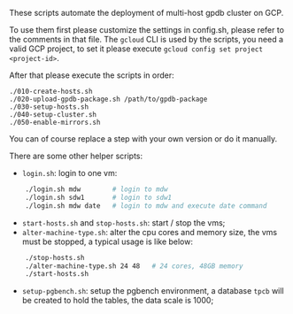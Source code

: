 These scripts automate the deployment of multi-host gpdb cluster on GCP.

To use them first please customize the settings in config.sh, please refer to
the comments in that file.  The `gcloud` CLI is used by the scripts, you need a
valid GCP project, to set it please execute `gcloud config set project
<project-id>`.

After that please execute the scripts in order:

    ./010-create-hosts.sh
    ./020-upload-gpdb-package.sh /path/to/gpdb-package
    ./030-setup-hosts.sh
    ./040-setup-cluster.sh
    ./050-enable-mirrors.sh

You can of course replace a step with your own version or do it manually.

There are some other helper scripts:
- `login.sh`: login to one vm:
```sh
    ./login.sh mdw        # login to mdw
    ./login.sh sdw1       # login to sdw1
    ./login.sh mdw date   # login to mdw and execute date command
```
- `start-hosts.sh` and `stop-hosts.sh`: start / stop the vms;
- `alter-machine-type.sh`: alter the cpu cores and memory size, the vms must be
  stopped, a typical usage is like below:
```sh
    ./stop-hosts.sh
    ./alter-machine-type.sh 24 48   # 24 cores, 48GB memory
    ./start-hosts.sh
```
- `setup-pgbench.sh`: setup the pgbench environment, a database `tpcb` will be
  created to hold the tables, the data scale is 1000;
